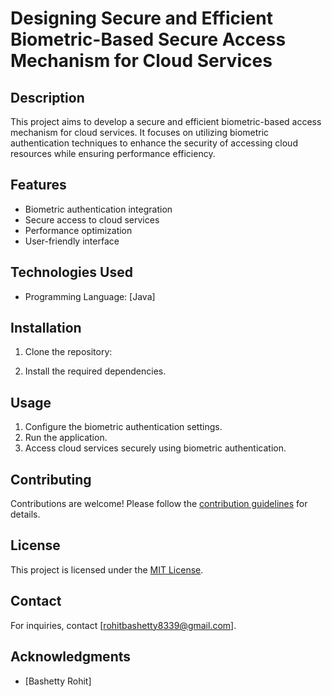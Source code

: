 # Designing Secure and Efficient Biometric-Based Secure Access Mechanism for Cloud Services

## Description
This project aims to develop a secure and efficient biometric-based access mechanism for cloud services. It focuses on utilizing biometric authentication techniques to enhance the security of accessing cloud resources while ensuring performance efficiency.

## Features
- Biometric authentication integration
- Secure access to cloud services
- Performance optimization
- User-friendly interface

## Technologies Used
- Programming Language: [Java]

## Installation
1. Clone the repository:

2. Install the required dependencies.

## Usage
1. Configure the biometric authentication settings.
2. Run the application.
3. Access cloud services securely using biometric authentication.

## Contributing
Contributions are welcome! Please follow the [contribution guidelines](CONTRIBUTING.md) for details.

## License
This project is licensed under the [MIT License](LICENSE).

## Contact
For inquiries, contact [rohitbashetty8339@gmail.com].

## Acknowledgments
- [Bashetty Rohit]


